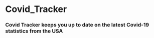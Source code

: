 # Covid_Tracker

### Covid Tracker keeps you up to date on the latest Covid-19 statistics from the USA
